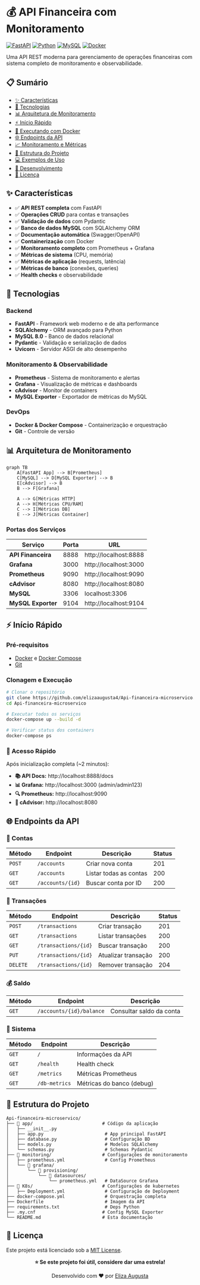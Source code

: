 # 💰 API Financeira com Monitoramento

[![FastAPI](https://img.shields.io/badge/FastAPI-005571?style=for-the-badge&logo=fastapi)](https://fastapi.tiangolo.com/)
[![Python](https://img.shields.io/badge/python-3.11+-blue.svg)](https://www.python.org/downloads/)
[![MySQL](https://img.shields.io/badge/mysql-8.0-blue.svg)](https://www.mysql.com/)
[![Docker](https://img.shields.io/badge/docker-%230db7ed.svg?style=for-the-badge&logo=docker&logoColor=white)](https://www.docker.com/)

Uma API REST moderna para gerenciamento de operações financeiras com sistema completo de monitoramento e observabilidade.

## 📋 Sumário

- [✨ Características](#-características)
- [🚀 Tecnologias](#-tecnologias)
- [📊 Arquitetura de Monitoramento](#-arquitetura-de-monitoramento)
- [⚡ Início Rápido](#-início-rápido)
- [🐳 Executando com Docker](#-executando-com-docker)
- [🌐 Endpoints da API](#-endpoints-da-api)
- [📈 Monitoramento e Métricas](#-monitoramento-e-métricas)
- [📁 Estrutura do Projeto](#-estrutura-do-projeto)
- [💻 Exemplos de Uso](#-exemplos-de-uso)
- [🔧 Desenvolvimento](#-desenvolvimento)
- [📝 Licença](#-licença)

## ✨ Características

- ✅ **API REST completa** com FastAPI
- ✅ **Operações CRUD** para contas e transações
- ✅ **Validação de dados** com Pydantic
- ✅ **Banco de dados MySQL** com SQLAlchemy ORM
- ✅ **Documentação automática** (Swagger/OpenAPI)
- ✅ **Containerização** com Docker
- ✅ **Monitoramento completo** com Prometheus + Grafana
- ✅ **Métricas de sistema** (CPU, memória)
- ✅ **Métricas de aplicação** (requests, latência)
- ✅ **Métricas de banco** (conexões, queries)
- ✅ **Health checks** e observabilidade

## 🚀 Tecnologias

### Backend
- **FastAPI** - Framework web moderno e de alta performance
- **SQLAlchemy** - ORM avançado para Python
- **MySQL 8.0** - Banco de dados relacional
- **Pydantic** - Validação e serialização de dados
- **Uvicorn** - Servidor ASGI de alto desempenho

### Monitoramento & Observabilidade
- **Prometheus** - Sistema de monitoramento e alertas
- **Grafana** - Visualização de métricas e dashboards
- **cAdvisor** - Monitor de containers
- **MySQL Exporter** - Exportador de métricas do MySQL

### DevOps
- **Docker & Docker Compose** - Containerização e orquestração
- **Git** - Controle de versão

## 📊 Arquitetura de Monitoramento

```mermaid
graph TB
    A[FastAPI App] --> B[Prometheus]
    C[MySQL] --> D[MySQL Exporter] --> B
    E[cAdvisor] --> B
    B --> F[Grafana]
    
    A --> G[Métricas HTTP]
    A --> H[Métricas CPU/RAM]
    C --> I[Métricas DB]
    E --> J[Métricas Container]
```

### Portas dos Serviços
| Serviço | Porta | URL |
|---------|-------|-----|
| **API Financeira** | 8888 | http://localhost:8888 |
| **Grafana** | 3000 | http://localhost:3000 |
| **Prometheus** | 9090 | http://localhost:9090 |
| **cAdvisor** | 8080 | http://localhost:8080 |
| **MySQL** | 3306 | localhost:3306 |
| **MySQL Exporter** | 9104 | http://localhost:9104 |

## ⚡ Início Rápido

### Pré-requisitos
- [Docker](https://docs.docker.com/get-docker/) e [Docker Compose](https://docs.docker.com/compose/install/)
- [Git](https://git-scm.com/)

### Clonagem e Execução

```bash
# Clonar o repositório
git clone https://github.com/elizaaugusta4/Api-financeira-microservico.git
cd Api-financeira-microservico

# Executar todos os serviços
docker-compose up --build -d

# Verificar status dos containers
docker-compose ps
```

### 🎯 Acesso Rápido

Após inicialização completa (~2 minutos):

- **📚 API Docs:** http://localhost:8888/docs
- **📊 Grafana:** http://localhost:3000 (admin/admin123)
- **🔍 Prometheus:** http://localhost:9090
- **🐳 cAdvisor:** http://localhost:8080


## 🌐 Endpoints da API

### 🏦 Contas

| Método | Endpoint | Descrição | Status |
|--------|----------|-----------|---------|
| `POST` | `/accounts` | Criar nova conta | 201 |
| `GET` | `/accounts` | Listar todas as contas | 200 |
| `GET` | `/accounts/{id}` | Buscar conta por ID | 200 |

### 💸 Transações

| Método | Endpoint | Descrição | Status |
|--------|----------|-----------|---------|
| `POST` | `/transactions` | Criar transação | 201 |
| `GET` | `/transactions` | Listar transações | 200 |
| `GET` | `/transactions/{id}` | Buscar transação | 200 |
| `PUT` | `/transactions/{id}` | Atualizar transação | 200 |
| `DELETE` | `/transactions/{id}` | Remover transação | 204 |

### 💰 Saldo

| Método | Endpoint | Descrição |
|--------|----------|-----------|
| `GET` | `/accounts/{id}/balance` | Consultar saldo da conta |

### 🔧 Sistema

| Método | Endpoint | Descrição |
|--------|----------|-----------|
| `GET` | `/` | Informações da API |
| `GET` | `/health` | Health check |
| `GET` | `/metrics` | Métricas Prometheus |
| `GET` | `/db-metrics` | Métricas do banco (debug) |

## 📁 Estrutura do Projeto

```
Api-financeira-microservico/
├── 📁 app/                          # Código da aplicação
│   ├── __init__.py
│   ├── app.py                       # App principal FastAPI
│   ├── database.py                  # Configuração BD
│   ├── models.py                    # Modelos SQLAlchemy
│   └── schemas.py                   # Schemas Pydantic
├── 📁 monitoring/                   # Configurações de monitoramento
│   ├── prometheus.yml               # Config Prometheus
│   └── 📁 grafana/
│       └── 📁 provisioning/
│           └── 📁 datasources/
│               └── prometheus.yml   # DataSource Grafana
├── 📁 K8s/                          # Configurações de kubernetes
│   ├── Deployment.yml               # Configuração de Deployment
├── docker-compose.yml               # Orquestração completa
├── Dockerfile                       # Imagem da API
├── requirements.txt                 # Deps Python
├── .my.cnf                         # Config MySQL Exporter
└── README.md                       # Esta documentação
```

## 📝 Licença

Este projeto está licenciado sob a [MIT License](LICENSE).


<div align="center">

**⭐ Se este projeto foi útil, considere dar uma estrela!**

Desenvolvido com ❤️ por [Eliza Augusta](https://github.com/elizaaugusta4)

</div>
